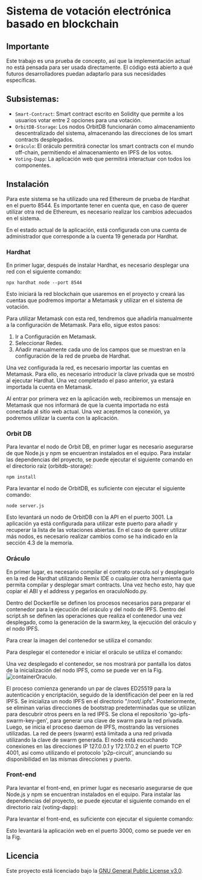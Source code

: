 # Sistema de votación electrónica basado en blockchain


## Importante
Este trabajo es una prueba de concepto, así que la implementación actual no está pensada para ser usada directamente. El código está abierto a qué futuros desarrolladores puedan adaptarlo para sus necesidades específicas.


## Subsistemas:

- `Smart-Contract`: Smart contract escrito en Solidity que permite a los usuarios votar entre 2 opciones para una votación.
- `OrbitDB-Storage`: Los nodos OrbitDB funcionarán como almacenamiento descentralizado del sistema, almacenando las direcciones de los smart contracts desplegados.
- `Oráculo`:  El oráculo permitirá conectar los smart contracts  con el mundo off-chain,  permitiendo el almacenamiento en IPFS de los votos.
- `Voting-Dapp`:  La aplicación web que permitirá interactuar con todos los componentes.

## Instalación

Para este sistema se ha utilizado una red Ethereum de prueba de Hardhat en el puerto 8544. Es importante tener en cuenta que, en caso de querer utilizar otra red de Ethereum, es necesario realizar los cambios adecuados en el sistema.

En el estado actual de la aplicación, está configurada con una cuenta de administrador que corresponde a la cuenta 19 generada por Hardhat.

### Hardhat
En primer lugar, después de instalar Hardhat, es necesario desplegar una red con el siguiente comando:

```
npx hardhat node --port 8544
```

Esto iniciará la red blockchain que usaremos en el proyecto y creará las cuentas que podremos importar a Metamask y utilizar en el sistema de votación. 

Para utilizar Metamask con esta red, tendremos que añadirla manualmente a la configuración de Metamask. Para ello, sigue estos pasos:

1.  Ir a Configuración en Metamask.
2.  Seleccionar Redes.
3.  Añadir manualmente cada uno de los campos que se muestran en la configuración de la red de prueba de Hardhat.

Una vez configurada la red, es necesario importar las cuentas en Metamask. Para ello, es necesario introducir la clave privada que se mostró al ejecutar Hardhat. Una vez completado el paso anterior, ya estará importada la cuenta en Metamask.

Al entrar por primera vez en la aplicación web, recibiremos un mensaje en Metamask que nos informará de que la cuenta importada no está conectada al sitio web actual. Una vez aceptemos la conexión, ya podremos utilizar la cuenta con la aplicación.

### Orbit DB
Para levantar el nodo de Orbit DB, en primer lugar es necesario asegurarse de que Node.js y npm se encuentran instalados en el equipo. Para instalar las dependencias del proyecto, se puede ejecutar el siguiente comando en el directorio raíz (orbitdb-storage):
```
npm install
```

Para levantar el nodo de OrbitDB, es suficiente con ejecutar el siguiente comando:
```
node server.js
```

Esto levantará un nodo de OrbitDB con la API en el puerto 3001. La aplicación ya está configurada para utilizar este puerto para añadir y recuperar la lista de las votaciones abiertas. En el caso de querer utilizar más nodos, es necesario realizar cambios como se ha indicado en la sección 4.3 de la memoria.

### Oráculo
En primer lugar, es necesario compilar el contrato oraculo.sol y desplegarlo en la red de Hardhat utilizando Remix IDE o cualquier otra herramienta que permita compilar y desplegar smart contracts. Una vez hecho esto, hay que copiar el ABI y el address y pegarlos en oraculoNodo.py.

Dentro del Dockerfile se definen los procesos necesarios para preparar el contenedor para la ejecución del oráculo y del nodo de IPFS. Dentro del script.sh se definen las operaciones que realiza el contenedor una vez desplegado, como la generación de la swarm.key, la ejecución del oráculo y el nodo IPFS.

Para crear la imagen del contenedor se utiliza el comando:

Para desplegar el contenedor e iniciar el oráculo se utiliza el comando:

Una vez desplegado el contenedor, se nos mostrará por pantalla los datos de la inicialización del nodo IPFS, como se puede ver en la Fig. ![containerOraculo](containerOraculo.png).

El proceso comienza generando un par de claves ED25519 para la autenticación y encriptación, seguido de la identificación del peer en la red IPFS. Se inicializa un nodo IPFS en el directorio "/root/.ipfs". Posteriormente, se eliminan varias direcciones de bootstrap predeterminadas que se utilizan para descubrir otros peers en la red IPFS. Se clona el repositorio 'go-ipfs-swarm-key-gen', para generar una clave de swarm para la red privada. Luego, se inicia el proceso daemon de IPFS, mostrando las versiones utilizadas. La red de peers (swarm) está limitada a una red privada utilizando la clave de swarm generada. El nodo está escuchando conexiones en las direcciones IP 127.0.0.1 y 172.17.0.2 en el puerto TCP 4001, así como utilizando el protocolo 'p2p-circuit', anunciando su disponibilidad en las mismas direcciones y puerto.

### Front-end
Para levantar el front-end, en primer lugar es necesario asegurarse de que Node.js y npm se encuentran instalados en el equipo. Para instalar las dependencias del proyecto, se puede ejecutar el siguiente comando en el directorio raíz (voting-dapp):

Para levantar el front-end, es suficiente con ejecutar el siguiente comando:

Esto levantará la aplicación web en el puerto 3000, como se puede ver en la Fig. 


## Licencia

Este proyecto está licenciado bajo la [GNU General Public License v3.0](https://www.gnu.org/licenses/gpl-3.0.html).

